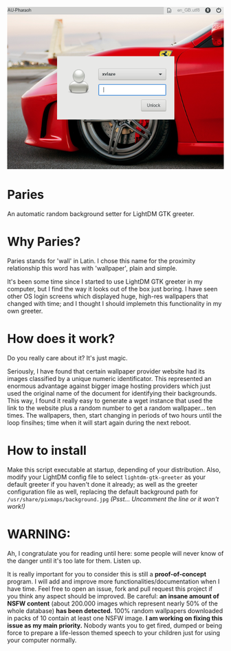 ![Alt text](screenshot.png?raw=true "Paries snapshot")

# Paries
An automatic random background setter for LightDM GTK greeter.
# Why Paries?
Paries stands for 'wall' in Latin. I chose this name for the proximity relationship this word has with 'wallpaper', plain and simple.

It's been some time since I started to use LightDM GTK greeter in my computer, but I find the way it looks out of the box just boring. I have seen other OS login screens which displayed huge, high-res wallpapers that changed with time; and I thought I should implemetn this functionality in my own greeter.

# How does it work?
Do you really care about it? It's just magic.

Seriously, I have found that certain wallpaper provider website had its images classified by a unique numeric identificator. This represented an enormous advantage against bigger image hosting providers which just used the original name of the document for identifying their backgrounds. This way, I found it really easy to generate a wget instance that used the link to the website plus a random number to get a random wallpaper... ten times. The wallpapers, then, start changing in periods of two hours until the loop finsihes; time when it will start again during the next reboot.

# How to install
Make this script executable at startup, depending of your distribution. Also, modify your LightDM config file to select `lightdm-gtk-greeter` as your default greeter if you haven't done it already; as well as the greeter configuration file as well, replacing the default background path for `/usr/share/pixmaps/background.jpg` *(Psst... Uncomment the line or it won't work!)*

# WARNING:
Ah, I congratulate you for reading until here: some people will never know of the danger until it's too late for them. Listen up. 

It is really important for you to consider this is still a **proof-of-concept** program. I will add and improve more functionalities/documentation when I have time. Feel free to open an issue, fork and pull request this project if you think any aspect should be improved. Be careful: **an insane amount of NSFW content** (about 200.000 images which represent nearly 50% of the whole database) **has been detected.** 100% random wallpapers downloaded in packs of 10 contain at least one NSFW image. **I am working on fixing this issue as my main priority.** Nobody wants you to get fired, dumped or being force to prepare a life-lesson themed speech to your children just for using your computer normally.

